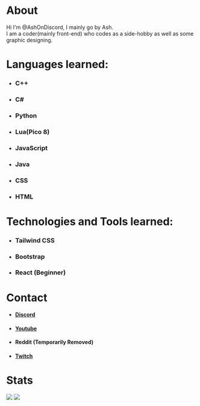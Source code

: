 # About
Hi I'm @AshOnDiscord, I mainly go by Ash.  
I am a coder(mainly front-end) who codes as a side-hobby as well as some graphic designing.

# Languages learned:
- ### C++
- ### C#
- ### Python
- ### Lua(Pico 8)
- ### JavaScript
- ### Java
- ### CSS
- ### HTML

# Technologies and Tools learned:
- ### Tailwind CSS
- ### Bootstrap
- ### React (Beginner)

# Contact
- #### [Discord](HoverDontClick "Ash#4999")
- #### <a href="https://www.youtube.com/channel/UC9ZG0ecrPu7BnoI1zlAaleQ">Youtube<a>
- #### Reddit (Temporarily Removed)
- #### <a href="https://www.twitch.tva/AshOnDiscord">Twitch<a>


# Stats
<img src="https://github-readme-stats.vercel.app/api?username=ashondiscord&count_private&border_color=0d1117&theme=github_dark&show_icons=true">
<img src="https://github-readme-stats.vercel.app/api/top-langs/?username=ashondiscord&count_private&border_color=0d1117&theme=github_dark&show_icons=true&langs_count=10&layout=compact">
